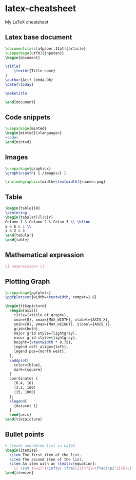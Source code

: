 # latex-cheatsheet
My LaTeX cheatsheet 

## Latex base document
```latex
\documentclass[a4paper,11pt]{article}
\usepackage[utf8]{inputenc}
\begin{document}

\title{
    \textbf{Title name}
}
\author{Arif Jehda-Oh}
\date{\today}

\maketitle

\end{document}
```
## Code snippets
```latex
\usepackage{minted}
\begin{minted}{<language>}
<code>
\end{minted}
```
## Images
```latex
\usepackage{graphicx}
\graphicspath{ {./images/} }

\includegraphics[width=\textwidth]{<name>.png}
```
## Table
```latex
\begin{table}[H]
\centering
\begin{tabular}{l|c|r}
Column 1 & Column 2 & Colum 3 \\ \hline
a & b & c \\
1 & 2 & 3 
\end{tabular}
\end{table}
```

## Mathematical expression
```latex
\[ <expression> \]
```

## Plotting Graph
```latex
\usepackage{pgfplots}
\pgfplotsset{width=\textwidth, compat=1.8}

\begin{tikzpicture}
  \begin{axis}[
    title={<title of graph>},
    xmin={0}, xmax={MAX_WIDTH}, xlabel={AXIS_X},
    ymin={0}, ymax={MAX_HEIGHT}, ylabel={AXIS_Y},
    grid={both},
    major grid style={lightgray},
    minor grid style={lightgray},
    height={\textwidth * 0.75},
    legend cell align={left},
    legend pos={north west},
  ],
  \addplot[
    color={blue},
    mark={square}
  ]
  coordinates {
    (0.4, 10)
    (3.2, 100)
    (15, 1000)
  };
  \legend{
    {dataset 1}
  }
  \end{axis}
\end{tikzpicture}

```

## Bullet points
```latex
% Create unordered list in LaTeX
\begin{itemize}
  \item The first item of the list.
  \item The second item of the list.
  \item An item with an \textsc{equation}:
    \[ \sum_{n=1}^{\infty} \frac{1}{n^2}=\frac{\pi^2}{6}\]
\end{itemize}
```
